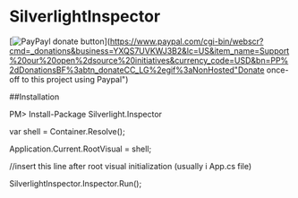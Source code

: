 # SilverlightInspector
[![PayPayl donate button](https://www.paypalobjects.com/en_AU/i/btn/btn_donate_SM.gif)](https://www.paypal.com/cgi-bin/webscr?cmd=_donations&business=YXQS7UVKWJ3B2&lc=US&item_name=Support%20our%20open%2dsource%20initiatives&currency_code=USD&bn=PP%2dDonationsBF%3abtn_donateCC_LG%2egif%3aNonHosted"Donate once-off to this project using Paypal")

##Installation

PM> Install-Package Silverlight.Inspector

var shell = Container.Resolve<ShellView>();

Application.Current.RootVisual = shell;

//insert this line after root visual initialization (usually i App.cs file)

SilverlightInspector.Inspector.Run();


